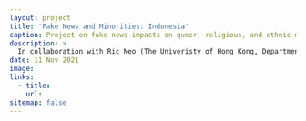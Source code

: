 ```yaml
---
layout: project
title: 'Fake News and Minorities: Indonesia'
caption: Project on fake news impacts on queer, religious, and ethnic minorities in Indonesia
description: >
  In collaboration with Ric Neo (The Univeristy of Hong Kong, Department of Political Science), we analyse in-depth interviews about: (1) the types of fake news campaigns; (2) the perpetuation of them; (3) who perpetuates them; and (4) impacts on society.
date: 11 Nov 2021
image: 
links:
  - title: 
    url: 
sitemap: false
---
```


